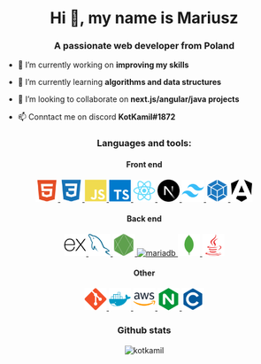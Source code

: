 
<h1 align="center">Hi 👋, my name is Mariusz</h1>
<h3 align="center">A passionate web developer from Poland</h3>

- 🔭 I’m currently working on **improving my skills** 

- 🌱 I’m currently learning **algorithms and data structures**

- 👯 I’m looking to collaborate on **next.js/angular/java projects**

- 📫 Conntact me on discord **KotKamil#1872**

<div align="center">
<h3 align="center">Languages and tools:</h3>
<h4 align="center">Front end</h4>

<a href="https://www.w3.org/html/" target="_blank" rel="noreferrer"> 
<img src="https://raw.githubusercontent.com/devicons/devicon/master/icons/html5/html5-plain.svg" alt="html5" width="40" height="40"/> 
</a>
<a href="https://www.w3schools.com/css/" target="_blank" rel="noreferrer"> 
<img src="https://raw.githubusercontent.com/devicons/devicon/master/icons/css3/css3-plain.svg" alt="css3" width="40" height="40"/> 
</a>
<a href="https://developer.mozilla.org/en-US/docs/Web/JavaScript" target="_blank" rel="noreferrer"> 
<img src="https://raw.githubusercontent.com/devicons/devicon/master/icons/javascript/javascript-plain.svg" alt="javascript" width="40" height="40"/> 
</a> 
<a href="https://www.typescriptlang.org/" target="_blank" rel="noreferrer"> 
<img src="https://raw.githubusercontent.com/devicons/devicon/master/icons/typescript/typescript-plain.svg" alt="typescript" width="40" height="40"/> 
</a> 
<a href="https://reactjs.org/" target="_blank" rel="noreferrer"> 
<img src="https://raw.githubusercontent.com/devicons/devicon/master/icons/react/react-original.svg" alt="react" width="40" height="40"/> 
</a> 
<a href="https://nextjs.org/" target="_blank" rel="noreferrer"> 
<img src="https://raw.githubusercontent.com/devicons/devicon/master/icons/nextjs/nextjs-original.svg" alt="next" width="40" height="40"/> 
</a> <a href="https://tailwindcss.com/" target="_blank" rel="noreferrer"> 
<img src="https://raw.githubusercontent.com/devicons/devicon/master/icons/tailwindcss/tailwindcss-original.svg" alt="tailwind" width="40" height="40"/> 
</a>
 <a href="https://webpack.js.org" target="_blank" rel="noreferrer"> 
<img src="https://raw.githubusercontent.com/devicons/devicon/d00d0969292a6569d45b06d3f350f463a0107b0d/icons/webpack/webpack-plain.svg" alt="webpack" width="40" height="40"/>
</a>
</a>
 <a href="https://angular.dev/" target="_blank" rel="noreferrer"> 
<img src="https://raw.githubusercontent.com/devicons/devicon/master/icons/angular/angular-plain.svg" alt="angular" width="40" height="40"/>
</a>

<h4 align="center">Back end</h4>

<a href="https://expressjs.com" target="_blank" rel="noreferrer"> 
<img src="https://raw.githubusercontent.com/devicons/devicon/master/icons/express/express-original.svg" alt="express" width="40" height="40"/> 
</a>    
<a href="https://www.mysql.com/" target="_blank" rel="noreferrer"> 
<img src="https://raw.githubusercontent.com/devicons/devicon/master/icons/mysql/mysql-original.svg" alt="mysql" width="40" height="40"/> 
</a> 
<a href="https://nodejs.org" target="_blank" rel="noreferrer"> 
<img src="https://raw.githubusercontent.com/devicons/devicon/master/icons/nodejs/nodejs-plain.svg" alt="nodejs" width="40" height="40"/> 
</a> 
<a href="https://mariadb.org/" target="_blank" rel="noreferrer"> 
<img src="https://www.vectorlogo.zone/logos/mariadb/mariadb-icon.svg" alt="mariadb" width="40" height="40"/> 
</a> 
<a href="https://www.mongodb.com/" target="_blank" rel="noreferrer"> 
<img src="https://raw.githubusercontent.com/devicons/devicon/master/icons/mongodb/mongodb-plain.svg" alt="mongodb" width="40" height="40"/> 
</a>
<a href="https://www.java.com/en/" target="_blank" rel="noreferrer"> 
<img src="https://raw.githubusercontent.com/devicons/devicon/master/icons/java/java-plain.svg" alt="java" width="40" height="40"/> 
</a>

<h4 align="center">Other</h4>

<a href="https://git-scm.com/" target="_blank" rel="noreferrer"> 
<img src="https://raw.githubusercontent.com/devicons/devicon/master/icons/git/git-plain.svg" alt="git" width="40" height="40"/> 
</a> <a href="https://www.docker.com/" target="_blank" rel="noreferrer"> 
<img src="https://raw.githubusercontent.com/devicons/devicon/master/icons/docker/docker-plain.svg" alt="docker" width="40" height="40"/> 
</a>
<a href="https://aws.amazon.com/" target="_blank" rel="noreferrer"> 
<img src="https://raw.githubusercontent.com/devicons/devicon/master/icons/amazonwebservices/amazonwebservices-original-wordmark.svg" alt="aws" width="40" height="40"/> 
</a>
<a href="https://nginx.org/" target="_blank" rel="noreferrer"> 
<img src="https://raw.githubusercontent.com/devicons/devicon/master/icons/nginx/nginx-original.svg" alt="nginx" width="40" height="40"/> 
</a>
<a href="https://www.w3schools.com/c/c_intro.php" target="_blank" rel="noreferrer"> 
<img src="https://raw.githubusercontent.com/devicons/devicon/master/icons/c/c-plain.svg" alt="c" width="40" height="40"/> 
</a>

<h3>Github stats</h3>

<p><img align="center" src="https://github-readme-streak-stats.herokuapp.com/?user=kotkamil&theme=dark" alt="kotkamil"/></p>
</div>
